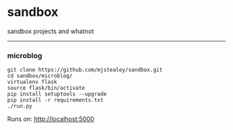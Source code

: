 # sandbox

sandbox projects and whatnot

---

### microblog

```
git clone https://github.com/mjstealey/sandbox.git
cd sandbox/microblog/
virtualenv flask
source flask/bin/activate
pip install setuptools --upgrade
pip install -r requirements.txt
./run.py
```

Runs on: [http://localhost:5000](http://localhost:5000)
